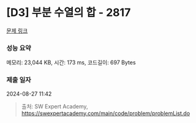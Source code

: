 # [D3] 부분 수열의 합 - 2817 

[문제 링크](https://swexpertacademy.com/main/code/problem/problemDetail.do?contestProbId=AV7IzvG6EksDFAXB) 

### 성능 요약

메모리: 23,044 KB, 시간: 173 ms, 코드길이: 697 Bytes

### 제출 일자

2024-08-27 11:42



> 출처: SW Expert Academy, https://swexpertacademy.com/main/code/problem/problemList.do